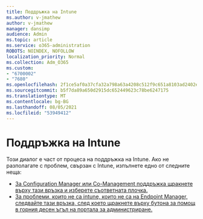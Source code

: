 ```yaml
---
title: Поддръжка на Intune
ms.author: v-jmathew
author: v-jmathew
manager: dansimp
audience: Admin
ms.topic: article
ms.service: o365-administration
ROBOTS: NOINDEX, NOFOLLOW
localization_priority: Normal
ms.collection: Adm_O365
ms.custom:
- "6700002"
- "7680"
ms.openlocfilehash: 2f1ce5af0a37cfa32a798a63a4208c512f9c651a8103ad2402ee3dd592a952eb
ms.sourcegitcommit: b5f7da89a650d2915dc652449623c78be6247175
ms.translationtype: MT
ms.contentlocale: bg-BG
ms.lasthandoff: 08/05/2021
ms.locfileid: "53949412"
---
```

# <a name="intune-support"></a>Поддръжка на Intune

Този диалог е част от процеса на поддръжка на Intune. Ако не разполагате с проблем, свързан с Intune, изпълнете едно от следните неща:

- [За Configuration Manager или Co-Management поддръжка щракнете върху тази връзка и изберете съответната плочка.](https://endpoint.microsoft.com/#blade/Microsoft_Intune_DeviceSettings/SupportMenu/helpSupport)
- [За проблеми, които не са intune, които не са на Endpoint Manager, следвайте тази връзка, след което щракнете върху бутона за помощ в горния десен ъгъл на портала за администриране.](https://admin.microsoft.com/Adminportal/Home?source=applauncher#/support/requests)

